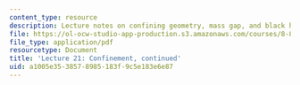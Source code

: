```yaml
---
content_type: resource
description: Lecture notes on confining geometry, mass gap, and black hole mechanics.
file: https://ol-ocw-studio-app-production.s3.amazonaws.com/courses/8-821-string-theory-fall-2008/a1005e3538578985183f9c5e183e6e87_lecture21.pdf
file_type: application/pdf
resourcetype: Document
title: 'Lecture 21: Confinement, continued'
uid: a1005e35-3857-8985-183f-9c5e183e6e87
---
```

